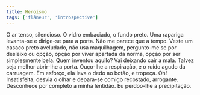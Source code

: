 ```yaml
---
title: Heroísmo
tags: ['flâneur', 'introspective']
---
```


O ar tenso, silencioso. O vidro embaciado, o fundo preto. Uma rapariga levanta-se e dirige-se para a porta. Não me parece que a tempo. Veste um casaco preto aveludado, não usa maquilhagem, pergunto-me se por desleixo ou opção, opção por viver apartada da norma, opção por ser simplesmente bela. Quem inventou aquilo? Vai deixando cair a mala. Talvez seja melhor abrir-lhe a porta. Ouço-lhe a respiração, e o ruído agudo da carruagem. Em esforço, ela leva o dedo ao botão, e tropeça. Oh! Insatisfeita, desvia o olhar e depara-se comigo recostado, arrogante. Desconhece por completo a minha lentidão. Eu perdoo-lhe a precipitação.
